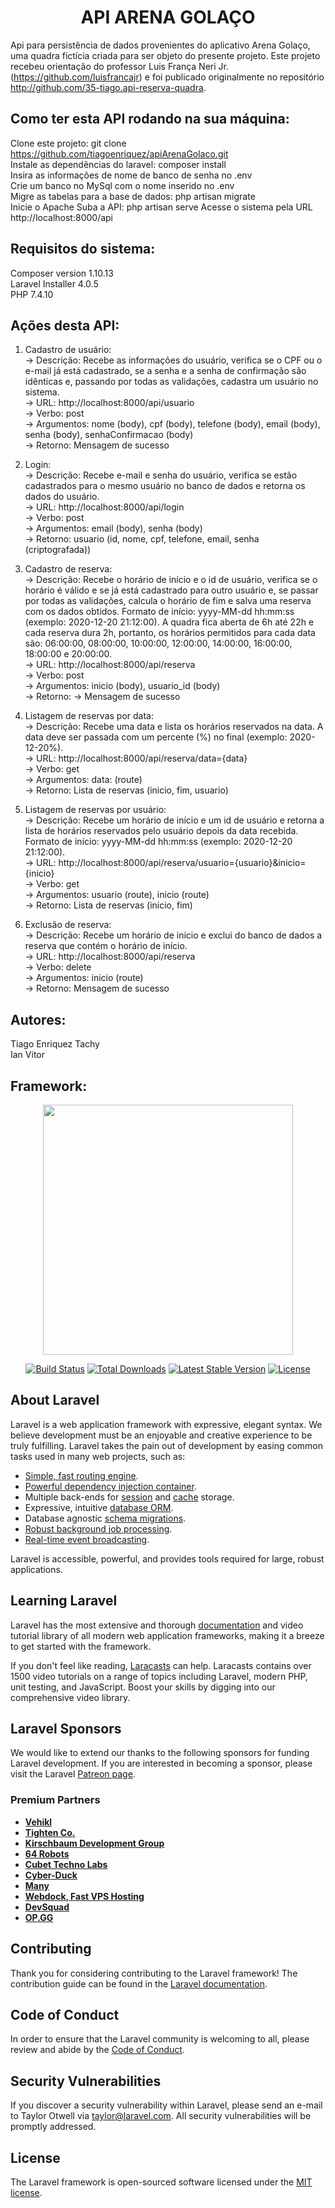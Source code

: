 ## <h1 align=center><b>API ARENA GOLAÇO</b></h1>

Api para persistência de dados provenientes do aplicativo Arena Golaço, uma quadra fictícia criada para ser objeto do presente projeto. Este projeto recebeu orientação do professor Luis França Neri Jr. (https://github.com/luisfrancajr) e foi publicado originalmente no repositório http://github.com/35-tiago.api-reserva-quadra.

## Como ter esta API rodando na sua máquina:

Clone este projeto: git clone https://github.com/tiagoenriquez/apiArenaGolaco.git <br>
Instale as dependências do laravel: composer install <br>
Insira as informações de nome de banco de senha no .env <br>
Crie um banco no MySql com o nome inserido no .env <br>
Migre as tabelas para a base de dados: php artisan migrate <br>
Inicie o Apache
Suba a API: php artisan serve
Acesse o sistema pela URL http://localhost:8000/api

## Requisitos do sistema:

Composer version 1.10.13 <br>
Laravel Installer 4.0.5 <br>
PHP 7.4.10

## Ações desta API:

1. Cadastro de usuário: <br>
    -> Descrição: Recebe as informações do usuário, verifica se o CPF ou o e-mail já está cadastrado, se a senha e a senha de confirmação são idênticas e, passando por todas as validações, cadastra um usuário no sistema.<br>
    -> URL: http://localhost:8000/api/usuario <br>
    -> Verbo: post <br>
    -> Argumentos: 
        nome (body), 
        cpf (body), 
        telefone (body), 
        email (body), 
        senha (body), 
        senhaConfirmacao (body) <br>
    -> Retorno: 
        Mensagem de sucesso <br>

2. Login: <br>
    -> Descrição: Recebe e-mail e senha do usuário, verifica se estão cadastrados para o mesmo usuário no banco de dados e retorna os dados do usuário.<br>
    -> URL: http://localhost:8000/api/login <br>
    -> Verbo: post <br>
    -> Argumentos: 
        email (body), 
        senha (body) <br>
    -> Retorno: 
        usuario (id, nome, cpf, telefone, email, senha (criptografada)) <br>

3. Cadastro de reserva: <br>
    -> Descrição: Recebe o horário de início e o id de usuário, verifica se o horário é válido e se já está cadastrado para outro usuário e, se passar por todas as validações, calcula o horário de fim e salva uma reserva com os dados obtidos. Formato de início: yyyy-MM-dd hh:mm:ss (exemplo: 2020-12-20 21:12:00). A quadra fica aberta de 6h até 22h e cada reserva dura 2h, portanto, os horários permitidos para cada data são: 06:00:00, 08:00:00, 10:00:00, 12:00:00, 14:00:00, 16:00:00, 18:00:00 e 20:00:00.<br>
    -> URL: http://localhost:8000/api/reserva <br>
    -> Verbo: post <br>
    -> Argumentos: 
        inicio (body), 
        usuario_id (body) <br>
    -> Retorno: 
        -> Mensagem de sucesso <br>

4. Listagem de reservas por data: <br>
    -> Descrição: Recebe uma data e lista os horários reservados na data. A data deve ser passada com um percente (%) no final (exemplo: 2020-12-20%).<br>
    -> URL: http://localhost:8000/api/reserva/data={data} <br>
    -> Verbo: get <br>
    -> Argumentos: 
        data: (route) <br>
    -> Retorno: 
        Lista de reservas (inicio, fim, usuario) <br>

5. Listagem de reservas por usuário: <br>
    -> Descrição: Recebe um horário de início e um id de usuário e retorna a lista de horários reservados pelo usuário depois da data recebida. Formato de início: yyyy-MM-dd hh:mm:ss (exemplo: 2020-12-20 21:12:00).<br>
    -> URL: http://localhost:8000/api/reserva/usuario={usuario}&inicio={inicio} <br>
    -> Verbo: get <br>
    -> Argumentos: 
        usuario (route), 
        inicio (route) <br>
    -> Retorno: 
        Lista de reservas (inicio, fim) <br>

6. Exclusão de reserva: <br>
    -> Descrição: Recebe um horário de início e exclui do banco de dados a reserva que contém o horário de início. <br>
    -> URL: http://localhost:8000/api/reserva <br>
    -> Verbo: delete <br>
    -> Argumentos: 
        inicio (route) <br>
    -> Retorno: 
        Mensagem de sucesso <br>

## Autores:

Tiago Enriquez Tachy <br>
Ian Vitor <br>

## Framework:

<p align="center"><a href="https://laravel.com" target="_blank"><img src="https://raw.githubusercontent.com/laravel/art/master/logo-lockup/5%20SVG/2%20CMYK/1%20Full%20Color/laravel-logolockup-cmyk-red.svg" width="400"></a></p>

<p align="center">
<a href="https://travis-ci.org/laravel/framework"><img src="https://travis-ci.org/laravel/framework.svg" alt="Build Status"></a>
<a href="https://packagist.org/packages/laravel/framework"><img src="https://img.shields.io/packagist/dt/laravel/framework" alt="Total Downloads"></a>
<a href="https://packagist.org/packages/laravel/framework"><img src="https://img.shields.io/packagist/v/laravel/framework" alt="Latest Stable Version"></a>
<a href="https://packagist.org/packages/laravel/framework"><img src="https://img.shields.io/packagist/l/laravel/framework" alt="License"></a>
</p>

## About Laravel

Laravel is a web application framework with expressive, elegant syntax. We believe development must be an enjoyable and creative experience to be truly fulfilling. Laravel takes the pain out of development by easing common tasks used in many web projects, such as:

- [Simple, fast routing engine](https://laravel.com/docs/routing).
- [Powerful dependency injection container](https://laravel.com/docs/container).
- Multiple back-ends for [session](https://laravel.com/docs/session) and [cache](https://laravel.com/docs/cache) storage.
- Expressive, intuitive [database ORM](https://laravel.com/docs/eloquent).
- Database agnostic [schema migrations](https://laravel.com/docs/migrations).
- [Robust background job processing](https://laravel.com/docs/queues).
- [Real-time event broadcasting](https://laravel.com/docs/broadcasting).

Laravel is accessible, powerful, and provides tools required for large, robust applications.

## Learning Laravel

Laravel has the most extensive and thorough [documentation](https://laravel.com/docs) and video tutorial library of all modern web application frameworks, making it a breeze to get started with the framework.

If you don't feel like reading, [Laracasts](https://laracasts.com) can help. Laracasts contains over 1500 video tutorials on a range of topics including Laravel, modern PHP, unit testing, and JavaScript. Boost your skills by digging into our comprehensive video library.

## Laravel Sponsors

We would like to extend our thanks to the following sponsors for funding Laravel development. If you are interested in becoming a sponsor, please visit the Laravel [Patreon page](https://patreon.com/taylorotwell).

### Premium Partners

- **[Vehikl](https://vehikl.com/)**
- **[Tighten Co.](https://tighten.co)**
- **[Kirschbaum Development Group](https://kirschbaumdevelopment.com)**
- **[64 Robots](https://64robots.com)**
- **[Cubet Techno Labs](https://cubettech.com)**
- **[Cyber-Duck](https://cyber-duck.co.uk)**
- **[Many](https://www.many.co.uk)**
- **[Webdock, Fast VPS Hosting](https://www.webdock.io/en)**
- **[DevSquad](https://devsquad.com)**
- **[OP.GG](https://op.gg)**

## Contributing

Thank you for considering contributing to the Laravel framework! The contribution guide can be found in the [Laravel documentation](https://laravel.com/docs/contributions).

## Code of Conduct

In order to ensure that the Laravel community is welcoming to all, please review and abide by the [Code of Conduct](https://laravel.com/docs/contributions#code-of-conduct).

## Security Vulnerabilities

If you discover a security vulnerability within Laravel, please send an e-mail to Taylor Otwell via [taylor@laravel.com](mailto:taylor@laravel.com). All security vulnerabilities will be promptly addressed.

## License

The Laravel framework is open-sourced software licensed under the [MIT license](https://opensource.org/licenses/MIT).
